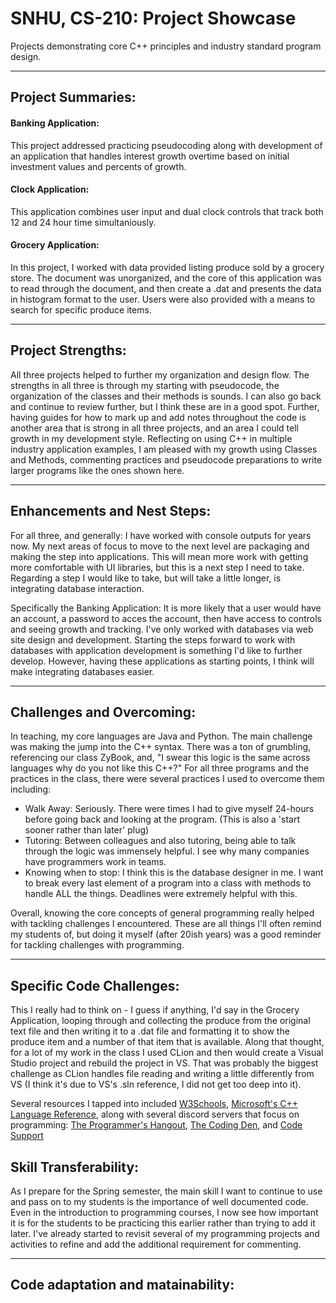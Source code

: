 # SNHU, CS-210: Project Showcase

Projects demonstrating core C++ principles and industry standard program design.

***

## Project Summaries:

#### Banking Application:

This project addressed practicing pseudocoding along with development of an application that handles interest growth overtime based on initial investment values and percents of growth. 

#### Clock Application:

This application combines user input and dual clock controls that track both 12 and 24 hour time simultaniously. 

#### Grocery Application:

In this project, I worked with data provided listing produce sold by a grocery store. The document was unorganized, and the core of this application was to read through the document, and then create a .dat and presents the data in histogram format to the user. Users were also provided with a means to search for specific produce items.

***

## Project Strengths:

All three projects helped to further my organization and design flow. The strengths in all three is through my starting with pseudocode, the organization of the classes and their methods is sounds. I can also go back and continue to review further, but I think these are in a good spot. Further, having guides for how to mark up and add notes throughout the code is another area that is strong in all three projects, and an area I could tell growth in my development style. Reflecting on using C++ in multiple industry application examples, I am pleased with my growth using Classes and Methods, commenting practices and pseudocode preparations to write larger programs like the ones shown here.

***

## Enhancements and Nest Steps:

For all three, and generally: I have worked with console outputs for years now. My next areas of focus to move to the next level are packaging and making the step into applications. This will mean more work with getting more comfortable with UI libraries, but this is a next step I need to take. Regarding a step I would like to take, but will take a little longer, is integrating database interaction. 

Specifically the Banking Application: It is more likely that a user would have an account, a password to acces the account, then have access to controls and seeing growth and tracking. I've only worked with databases via web site design and development. Starting the steps forward to work with databases with application development is something I'd like to further develop. However, having these applications as starting points, I think will make integrating databases easier.

***

## Challenges and Overcoming:

In teaching, my core languages are Java and Python. The main challenge was making the jump into the C++ syntax. There was a ton of grumbling, referencing our class ZyBook, and, "I swear this logic is the same across languages why do you not like this C++?" For all three programs and the practices in the class, there were several practices I used to overcome them including:

- Walk Away: Seriously. There were times I had to give myself 24-hours before going back and looking at the program. (This is also a 'start sooner rather than later' plug)
- Tutoring: Between colleagues and also tutoring, being able to talk through the logic was immensely helpful. I see why many companies have programmers work in teams.
- Knowing when to stop: I think this is the database designer in me. I want to break every last element of a program into a class with methods to handle ALL the things. Deadlines were extremely helpful with this.

Overall, knowing the core concepts of general programming really helped with tackling challenges I encountered. These are all things I'll often remind my students of, but doing it myself (after 20ish years) was a good reminder for tackling challenges with programming.

***

## Specific Code Challenges:

This I really had to think on - I guess if anything, I'd say in the Grocery Application, looping through and collecting the produce from the original text file and then writing it to a .dat file and formatting it to show the produce item and a number of that item that is available. Along that thought, for a lot of my work in the class I used CLion and then would create a Visual Studio project and rebuild the project in VS. That was probably the biggest challenge as CLion handles file reading and writing a little differently from VS (I think it's due to VS's .sln reference, I did not get too deep into it). 

Several resources I tapped into included [W3Schools](https://www.w3schools.com/cpp/default.asp), [Microsoft's C++ Language Reference](https://learn.microsoft.com/en-us/cpp/cpp/cpp-language-reference?view=msvc-170), along with several discord servers that focus on programming: [The Programmer's Hangout](https://discord.gg/programming), [The Coding Den](https://discord.gg/code), and [Code Support](https://discord.gg/codesupport-240880736851329024)

## Skill Transferability:

As I prepare for the Spring semester, the main skill I want to continue to use and pass on to my students is the importance of well documented code. Even in the introduction to programming courses, I now see how important it is for the students to be practicing this earlier rather than trying to add it later. I've already started to revisit several of my programming projects and activities to refine and add the additional requirement for commenting.

***

## Code adaptation and matainability:


